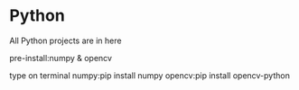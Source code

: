 # Python
All Python projects are in here

pre-install:numpy & opencv

type on terminal
numpy:pip install numpy
opencv:pip install opencv-python
